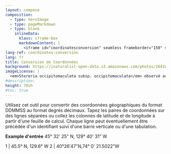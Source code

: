 ```yaml
---
layout: compose
composition:
  - type: heroImage
  - type: pageMarkdown
  - type: blank
    inlineData: 
      klass: iframe-box
      markdownContent: |
        <iframe id="coordinatesconversion" seamless frameborder="150" src="https://data.canadensys.net/tools/coordinates?lang=fr" height = '790' width="1370" style="height: calc(100vh - 68px);" scrolling='yes' ></iframe>  
lang-ref: coordinates-conversion
lang: fr
title: Conversion de Coordonnées
background: https://inaturalist-open-data.s3.amazonaws.com/photos/264182624/original.jpg
imageLicense: |
  <em>Storeria occipitomaculata subsp. occipitomaculata</em> observé au Canada par Heather Haughn via [iNaturalist](https://www.gbif.org/occurrence/4076076317)
#description:
height: 70vh
#toc: true
---
```


Utilisez cet outil pour convertir des coordonnées géographiques du format DDMMSS au format degrés décimaux. Tapez les paires de coordonnées sur des lignes séparées ou collez les colonnes de latitude et de longitude à partir d'une feuille de calcul. Chaque ligne peut éventuellement être précédée d'un identifiant suivi d'une barre verticale ou d'une tabulation.

**Example d'entrée** 
45° 32' 25" N, 129° 40' 31" W 
 
1 | 45.5° N, 129.6° W 
2 | 40°26′47″N,74° 0' 21.5022"W 

<script>
  var elem = document.getElementById("coordinateconversion");
  function openWidgetInFullscreen() {
    if (elem.requestFullscreen) {
      elem.requestFullscreen();
    } else if (elem.webkitRequestFullscreen) { /* Safari */
      elem.webkitRequestFullscreen();
    } else if (elem.msRequestFullscreen) { /* IE11 */
      elem.msRequestFullscreen();
    }
  }
</script>